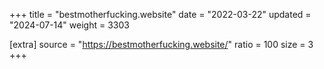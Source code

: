 +++
title = "bestmotherfucking.website"
date = "2022-03-22"
updated = "2024-07-14"
weight = 3303

[extra]
source = "https://bestmotherfucking.website/"
ratio = 100
size = 3
+++
